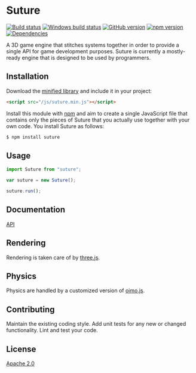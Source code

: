 # Suture
[![Build status](https://travis-ci.org/vanruesc/suture.svg?branch=master)](https://travis-ci.org/vanruesc/suture) 
[![Windows build status](https://ci.appveyor.com/api/projects/status/XXXXXX?svg=true)](https://ci.appveyor.com/project/vanruesc/suture) 
[![GitHub version](https://badge.fury.io/gh/vanruesc%2Fsuture.svg)](http://badge.fury.io/gh/vanruesc%2Fsuture) 
[![npm version](https://badge.fury.io/js/suture.svg)](http://badge.fury.io/js/suture) 
[![Dependencies](https://david-dm.org/vanruesc/suture.svg?branch=master)](https://david-dm.org/vanruesc/suture)

A 3D game engine that stitches systems together in order to provide a single API for game development purposes. 
Suture is currently a mostly-ready engine that is designed to be used by programmers.


## Installation

Download the [minified library](http://vanruesc.github.io/suture/build/suture.min.js) and include it in your project:

```html
<script src="/js/suture.min.js"></script>
```

Install this module with [npm](https://www.npmjs.com) and aim to create a single JavaScript file that contains 
only the pieces of Suture that you actually use together with your own code. You install Suture as follows:

```sh
$ npm install suture
``` 


## Usage

```javascript
import Suture from "suture";

var suture = new Suture();

suture.run();
```


## Documentation
[API](http://vanruesc.github.io/oimo/docs)


## Rendering
Rendering is taken care of by [three.js](http://threejs.org).


## Physics
Physics are handled by a customized version of [oimo.js](https://github.com/vanruesc/oimo).


## Contributing
Maintain the existing coding style. Add unit tests for any new or changed functionality. Lint and test your code.


## License
[Apache 2.0](http://vanruesc.github.io/suture/LICENSE)

